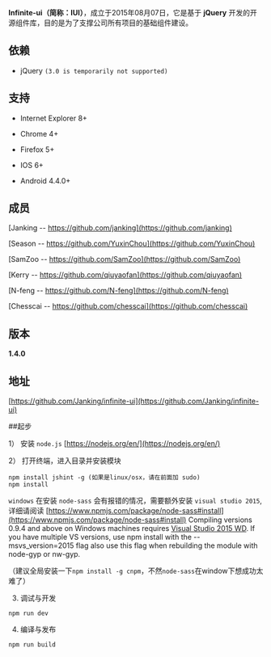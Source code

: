 **Infinite-ui（简称：IUI）**，成立于2015年08月07日，它是基于 **jQuery** 开发的开源组件库，目的是为了支撑公司所有项目的基础组件建设。

## 依赖
* jQuery `(3.0 is temporarily not supported)`

## 支持
* Internet Explorer 8+

* Chrome 4+

* Firefox 5+

* IOS 6+

* Android 4.4.0+


## 成员

[Janking -- https://github.com/janking](https://github.com/janking)

[Season -- https://github.com/YuxinChou](https://github.com/YuxinChou)

[SamZoo -- https://github.com/SamZoo](https://github.com/SamZoo)

[Kerry -- https://github.com/qiuyaofan](https://github.com/qiuyaofan)

[N-feng -- https://github.com/N-feng](https://github.com/N-feng)

[Chesscai -- https://github.com/chesscai](https://github.com/chesscai)

## 版本
**1.4.0**

## 地址
[https://github.com/Janking/infinite-ui](https://github.com/Janking/infinite-ui)


##起步

1） 安装 `node.js` [https://nodejs.org/en/](https://nodejs.org/en/)

2） 打开终端，进入目录并安装模块

```shell
npm install jshint -g (如果是linux/osx，请在前面加 sudo)
npm install
```

`windows` 在安装 `node-sass` 会有报错的情况，需要额外安装 `visual studio 2015`,
详细请阅读 [https://www.npmjs.com/package/node-sass#install](https://www.npmjs.com/package/node-sass#install)
Compiling versions 0.9.4 and above on Windows machines requires [Visual Studio 2015 WD](https://www.visualstudio.com/downloads/download-visual-studio-vs#d-express-windows-desktop). If you have multiple VS versions, use npm install with the --msvs_version=2015 flag also use this flag when rebuilding the module with node-gyp or nw-gyp.

（建议全局安装一下`npm install -g cnpm`，不然`node-sass`在window下想成功太难了）
	
3) 调试与开发

```shell
npm run dev
```

4) 编译与发布

```shell
npm run build
```



